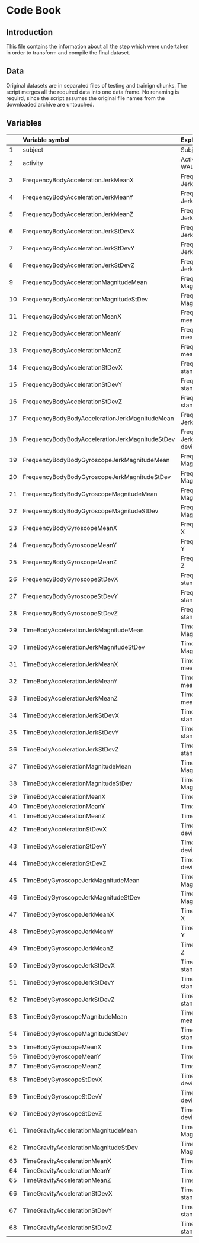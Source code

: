 Code Book
===========

## Introduction
 This file contains the information about all the step which were undertaken in order to transform and compile the final dataset. 
 
## Data

Original datasets are in separated files of testing and trainign chunks. 
The script merges all the required data into one data frame. No renaming is requird, since the script assumes the original file names from the downloaded archive are untouched. 


## Variables

|   |Variable symbol                                 |Explanation                                                   |
|:--|:-----------------------------------------------|:------------------------------------------------------|
|1  |subject                                         |Subject individual ID                                                |
|2  |activity                                        |Activity type WALKING/STANDING/LAYING/etc.                                               |
|3  |FrequencyBodyAccelerationJerkMeanX              |Frequency Body Acceleration Jerk mean X                |
|4  |FrequencyBodyAccelerationJerkMeanY              |Frequency Body Acceleration Jerk mean Y                |
|5  |FrequencyBodyAccelerationJerkMeanZ              |Frequency Body Acceleration Jerk mean Z                |
|6  |FrequencyBodyAccelerationJerkStDevX             |Frequency Body Acceleration Jerk standard deviation X              |
|7  |FrequencyBodyAccelerationJerkStDevY             |Frequency Body Acceleration Jerk standard deviation Y              |
|8  |FrequencyBodyAccelerationJerkStDevZ             |Frequency Body Acceleration Jerk standard deviation Z              |
|9  |FrequencyBodyAccelerationMagnitudeMean          |Frequency Body Acceleration Magnitude mean             |
|10 |FrequencyBodyAccelerationMagnitudeStDev         |Frequency Body Acceleration Magnitude standard deviation           |
|11 |FrequencyBodyAccelerationMeanX                  |Frequency Body Acceleration mean X                     |
|12 |FrequencyBodyAccelerationMeanY                  |Frequency Body Acceleration mean Y                     |
|13 |FrequencyBodyAccelerationMeanZ                  |Frequency Body Acceleration mean Z                     |
|14 |FrequencyBodyAccelerationStDevX                 |Frequency Body Acceleration standard deviation X                   |
|15 |FrequencyBodyAccelerationStDevY                 |Frequency Body Acceleration standard deviation Y                   |
|16 |FrequencyBodyAccelerationStDevZ                 |Frequency Body Acceleration standard deviation Z                   |
|17 |FrequencyBodyBodyAccelerationJerkMagnitudeMean  |Frequency Body Acceleration Jerk Magnitude mean   |
|18 |FrequencyBodyBodyAccelerationJerkMagnitudeStDev |Frequency Body Acceleration Jerk Magnitude standard deviation |
|19 |FrequencyBodyBodyGyroscopeJerkMagnitudeMean     |Frequency Body Gyroscope Jerk Magnitude mean      |
|20 |FrequencyBodyBodyGyroscopeJerkMagnitudeStDev    |Frequency Body Gyroscope Jerk Magnitude standard deviation    |
|21 |FrequencyBodyBodyGyroscopeMagnitudeMean         |Frequency Body Gyroscope Magnitude mean           |
|22 |FrequencyBodyBodyGyroscopeMagnitudeStDev        |Frequency Body Gyroscope Magnitude standard deviation         |
|23 |FrequencyBodyGyroscopeMeanX                     |Frequency Body Gyroscope mean X                        |
|24 |FrequencyBodyGyroscopeMeanY                     |Frequency Body Gyroscope mean Y                        |
|25 |FrequencyBodyGyroscopeMeanZ                     |Frequency Body Gyroscope mean Z                        |
|26 |FrequencyBodyGyroscopeStDevX                    |Frequency Body Gyroscope standard deviation X                      |
|27 |FrequencyBodyGyroscopeStDevY                    |Frequency Body Gyroscope standard deviation Y                      |
|28 |FrequencyBodyGyroscopeStDevZ                    |Frequency Body Gyroscope standard deviation Z                      |
|29 |TimeBodyAccelerationJerkMagnitudeMean           |Time Body Acceleration Jerk Magnitude mean             |
|30 |TimeBodyAccelerationJerkMagnitudeStDev          |Time Body Acceleration Jerk Magnitude standard deviation           |
|31 |TimeBodyAccelerationJerkMeanX                   |Time Body Acceleration Jerk mean X                     |
|32 |TimeBodyAccelerationJerkMeanY                   |Time Body Acceleration Jerk mean Y                     |
|33 |TimeBodyAccelerationJerkMeanZ                   |Time Body Acceleration Jerk mean Z                     |
|34 |TimeBodyAccelerationJerkStDevX                  |Time Body Acceleration Jerk standard deviation X                   |
|35 |TimeBodyAccelerationJerkStDevY                  |Time Body Acceleration Jerk standard deviation Y                   |
|36 |TimeBodyAccelerationJerkStDevZ                  |Time Body Acceleration Jerk standard deviation Z                   |
|37 |TimeBodyAccelerationMagnitudeMean               |Time Body Acceleration Magnitude mean                  |
|38 |TimeBodyAccelerationMagnitudeStDev              |Time Body Acceleration Magnitude standard deviation                |
|39 |TimeBodyAccelerationMeanX                       |Time Body Acceleration mean X                          |
|40 |TimeBodyAccelerationMeanY                       |Time Body Acceleration mean Y                          |
|41 |TimeBodyAccelerationMeanZ                       |Time Body Acceleration mean Z                          |
|42 |TimeBodyAccelerationStDevX                      |Time Body Acceleration standard deviation X                        |
|43 |TimeBodyAccelerationStDevY                      |Time Body Acceleration standard deviation Y                        |
|44 |TimeBodyAccelerationStDevZ                      |Time Body Acceleration standard deviation Z                        |
|45 |TimeBodyGyroscopeJerkMagnitudeMean              |Time Body Gyroscope Jerk Magnitude mean                |
|46 |TimeBodyGyroscopeJerkMagnitudeStDev             |Time Body Gyroscope Jerk Magnitude standard deviation              |
|47 |TimeBodyGyroscopeJerkMeanX                      |Time Body Gyroscope Jerk mean X                        |
|48 |TimeBodyGyroscopeJerkMeanY                      |Time Body Gyroscope Jerk mean Y                        |
|49 |TimeBodyGyroscopeJerkMeanZ                      |Time Body Gyroscope Jerk mean Z                        |
|50 |TimeBodyGyroscopeJerkStDevX                     |Time Body Gyroscope Jerk standard deviation X                      |
|51 |TimeBodyGyroscopeJerkStDevY                     |Time Body Gyroscope Jerk standard deviation Y                      |
|52 |TimeBodyGyroscopeJerkStDevZ                     |Time Body Gyroscope Jerk standard deviation Z                      |
|53 |TimeBodyGyroscopeMagnitudeMean                  |Time Body Gyroscope Magnitude mean                     |
|54 |TimeBodyGyroscopeMagnitudeStDev                 |Time Body Gyroscope Magnitude standard deviation                   |
|55 |TimeBodyGyroscopeMeanX                          |Time Body Gyroscope mean X                             |
|56 |TimeBodyGyroscopeMeanY                          |Time Body Gyroscope mean Y                             |
|57 |TimeBodyGyroscopeMeanZ                          |Time Body Gyroscope mean Z                             |
|58 |TimeBodyGyroscopeStDevX                         |Time Body Gyroscope standard deviation X                           |
|59 |TimeBodyGyroscopeStDevY                         |Time Body Gyroscope standard deviation Y                           |
|60 |TimeBodyGyroscopeStDevZ                         |Time Body Gyroscope standard deviation Z                           |
|61 |TimeGravityAccelerationMagnitudeMean            |Time Gravity Acceleration Magnitude mean               |
|62 |TimeGravityAccelerationMagnitudeStDev           |Time Gravity Acceleration Magnitude standard deviation             |
|63 |TimeGravityAccelerationMeanX                    |Time Gravity Acceleration mean X                       |
|64 |TimeGravityAccelerationMeanY                    |Time Gravity Acceleration mean Y                       |
|65 |TimeGravityAccelerationMeanZ                    |Time Gravity Acceleration mean Z                       |
|66 |TimeGravityAccelerationStDevX                   |Time Gravity Acceleration standard deviation X                     |
|67 |TimeGravityAccelerationStDevY                   |Time Gravity Acceleration standard deviation Y                     |
|68 |TimeGravityAccelerationStDevZ                   |Time Gravity Acceleration standard deviation Z                     |
